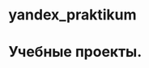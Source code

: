 # yandex_praktikum
# Учебные проекты.
[ghf]: <a href= "https://github.com/JuDi104/yandex_praktikum/blob/main/Бизнес%20показатели/metrics.ipynb" target="blank" rel="noreferrer">
